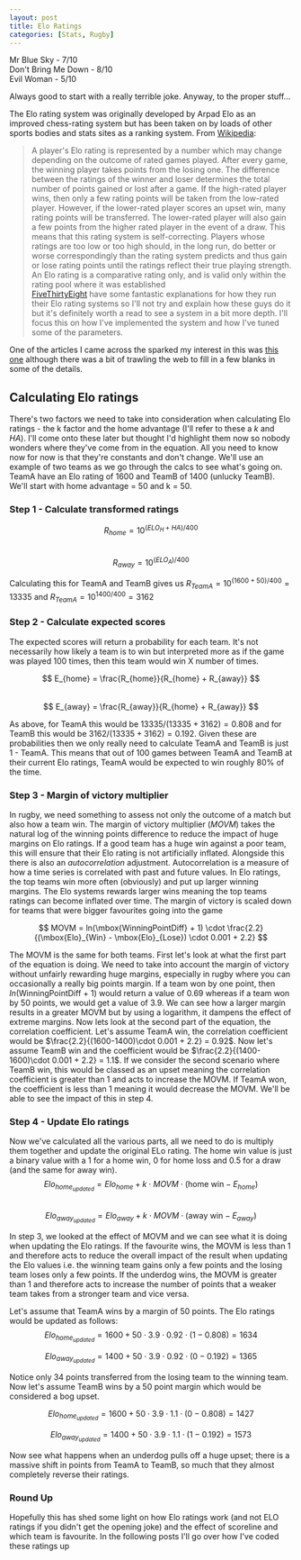 ```yaml
---
layout: post
title: Elo Ratings
categories: [Stats, Rugby]
---
```


Mr Blue Sky - 7/10  
Don't Bring Me Down - 8/10  
Evil Woman - 5/10  

Always good to start with a really terrible joke. Anyway, to the proper stuff...

The Elo rating system was originally developed by Arpad Elo as an improved chess-rating system but has been taken on by loads of other sports bodies and stats sites as a ranking system. From [Wikipedia](https://en.wikipedia.org/wiki/Elo_rating_system):  
> A player's Elo rating is represented by a number which may change depending on the outcome of rated games played. After every game, the winning player takes points from the losing one. The difference between the ratings of the winner and loser determines the total number of points gained or lost after a game. If the high-rated player wins, then only a few rating points will be taken from the low-rated player. However, if the lower-rated player scores an upset win, many rating points will be transferred. The lower-rated player will also gain a few points from the higher rated player in the event of a draw. This means that this rating system is self-correcting. Players whose ratings are too low or too high should, in the long run, do better or worse correspondingly than the rating system predicts and thus gain or lose rating points until the ratings reflect their true playing strength.
> An Elo rating is a comparative rating only, and is valid only within the rating pool where it was established  
[FiveThirtyEight](https://fivethirtyeight.com/methodology/how-our-nfl-predictions-work/) have some fantastic explanations for how they run their Elo rating systems so I'll not try and explain how these guys do it but it's definitely worth a read to see a system in a bit more depth. I'll focus this on how I've implemented the system and how I've tuned some of the parameters.

One of the articles I came across the sparked my interest in this was [this one](https://sites.northwestern.edu/msia/2019/01/25/introducing-a-new-rating-system-for-world-rugby-union-based-on-the-elo-rating-system-the-elor-elo-rugby/) although there was a bit of trawling the web to fill in a few blanks in some of the details.

## Calculating Elo ratings  
There's two factors we need to take into consideration when calculating Elo ratings - the k factor and the home advantage (I'll refer to these a $k$ and $HA$). I'll come onto these later but thought I'd highlight them now so nobody wonders where they've come from in the equation. All you need to know now for now is that they're constants and don't change. We'll use an example of two teams as we go through the calcs to see what's going on. TeamA have an Elo rating of 1600 and TeamB of 1400 (unlucky TeamB). We'll start with home advantage = 50 and k = 50.

### Step 1 - Calculate transformed ratings
$$
R_{home} = 10^{(ELO_H + HA)/400}  
$$  
$$
R_{away} = 10^{(ELO_A)/400}  
$$

Calculating this for TeamA and TeamB gives us $R_{TeamA} = 10^{(1600 + 50)/400} = 13335$ and $R_{TeamA} = 10^{1400/400} = 3162$ 

### Step 2 - Calculate expected scores  
The expected scores will return a probability for each team. It's not necessarily how likely a team is to win but interpreted more as if the game was played 100 times, then this team would win X number of times.    

$$
E_{home} = \frac{R_{home}}{R_{home} + R_{away}}
$$  
$$
E_{away} = \frac{R_{away}}{R_{home} + R_{away}}
$$  

As above, for TeamA this would be $13335/(13335+3162) = 0.808$ and for TeamB this would be $3162/(13335+3162) = 0.192$. Given these are probabilities then we only really need to calculate TeamA and TeamB is just 1 - TeamA. This means that out of 100 games between TeamA and TeamB at their current Elo ratings, TeamA would be expected to win roughly 80% of the time.   
### Step 3 - Margin of victory multiplier  
In rugby, we need something to assess not only the outcome of a match but also how a team win. The margin of victory multiplier (*MOVM*) takes the natural log of the winning points difference to reduce the impact of huge margins on Elo ratings. If a good team has a huge win against a poor team, this will ensure that their Elo rating is not artificially inflated. Alongside this there is also an *autocorrelation* adjustment. Autocorrelation is a measure of how a time series is correlated with past and future values. In Elo ratings, the top teams win more often (obviously) and put up larger winning margins. The Elo systems rewards larger wins meaning the top teams ratings can become inflated over time. The margin of victory is scaled down for teams that were bigger favourites going into the game 

$$
MOVM = ln(\mbox{WinningPointDiff} + 1) \cdot \frac{2.2}{(\mbox{Elo}_{Win} - \mbox{Elo}_{Lose}) \cdot 0.001 + 2.2} 
$$  

The MOVM is the same for both teams. First let's look at what the first part of the equation is doing. We need to take into account the margin of victory without unfairly rewarding huge margins, especially in rugby where you can occasionally a really big points margin. If a team won by one point, then $ln(\mbox{WinningPointDiff + 1})$ would return a value of 0.69 whereas if a team won by 50 points, we would get a value of 3.9. We can see how a larger margin results in a greater MOVM but by using a logarithm, it dampens the effect of extreme margins. Now lets look at the second part of the equation, the correlation coefficient. Let's assume TeamA win, the correlation coefficient would be $\frac{2.2}{(1600-1400)\cdot 0.001 + 2.2} = 0.92$. Now let's assume TeamB win and the coefficient would be $\frac{2.2}{(1400-1600)\cdot 0.001 + 2.2} = 1.1$. If we consider the second scenario where TeamB win, this would be classed as an upset meaning the correlation coefficient is greater than 1 and acts to increase the MOVM. If TeamA won, the coefficient is less than 1 meaning it would decrease the MOVM. We'll be able to see the impact of this in step 4.


### Step 4 - Update Elo ratings  
Now we've calculated all the various parts, all we need to do is multiply them together and update the original ELo rating. The $\mbox{home win}$  value is just a binary value with a 1 for a home win, 0 for home loss and 0.5 for a draw (and the same for $\mbox{away win}$).
$$
Elo_{home_{updated}} = Elo_{home} + k \cdot  MOVM  \cdot (\mbox{home win} - E_{home}) 
$$   
$$
Elo_{away_{updated}} = Elo_{away} + k \cdot  MOVM  \cdot (\mbox{away win} - E_{away}) 
$$   

In step 3, we looked at the effect of MOVM and we can see what it is doing when updating the Elo ratings. If the favourite wins, the MOVM is less than 1 and therefore acts to reduce the overall impact of the result when updating the Elo values i.e. the winning team gains only a few points and the losing team loses only a few points. If the underdog wins, the MOVM is greater than 1 and therefore acts to increase the number of points that a weaker team takes from a stronger team and vice versa. 

Let's assume that TeamA wins by a margin of 50 points. The Elo ratings would be updated as follows:
$$
Elo_{home_{updated}} = 1600 + 50 \cdot 3.9 \cdot 0.92 \cdot (1 - 0.808) = 1634
$$  

$$
Elo_{away_{updated}} = 1400 + 50 \cdot 3.9 \cdot 0.92 \cdot (0 - 0.192) = 1365 
$$

Notice only 34 points transferred from the losing team to the winning team. Now let's assume TeamB wins by a 50 point margin which would be considered a bog upset.

$$
Elo_{home_{updated}} = 1600 + 50 \cdot 3.9 \cdot 1.1 \cdot (0 - 0.808) = 1427
$$  

$$
Elo_{away_{updated}} = 1400 + 50 \cdot 3.9 \cdot 1.1 \cdot (1 - 0.192) = 1573
$$

Now see what happens when an underdog pulls off a huge upset; there is a massive shift in points from TeamA to TeamB, so much that they almost completely reverse their ratings.  

### Round Up  
Hopefully this has shed some light on how Elo ratings work (and not ELO ratings if you didn't get the opening joke) and the effect of scoreline and which team is favourite. In the following posts I'll go over how I've coded these ratings up  









